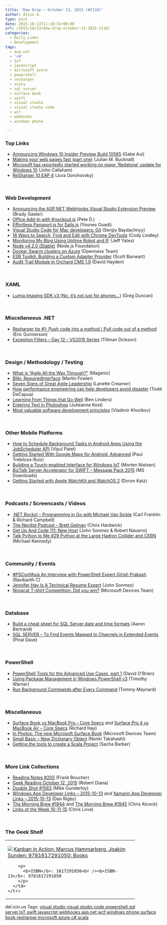 ```yaml
---
title: 'Dew Drop – October 13, 2015 (#2110)'
author: Alvin A.
type: post
date: 2015-10-13T11:18:51+00:00
url: /2015/10/13/dew-drop-october-13-2015-2110/
categories:
  - Daily Links
  - Development
tags:
  - asp.net
  - 'c#'
  - IoT
  - javascript
  - microsoft azure
  - powershell
  - resharper
  - scala
  - sql server
  - surface book
  - swift
  - visual studio
  - visual studio code
  - wcf
  - webhooks
  - windows phone

---
```

### <a name="top"></a>Top Links

  * <a href="http://blogs.windows.com/windowsexperience/2015/10/12/announcing-windows-10-insider-preview-build-10565/?WT.mc_id=DX_MVP4025064" target="_blank">Announcing Windows 10 Insider Preview Build 10565</a> (Gabe Aul)
  * <a href="http://blog.boyet.com/blog/blog/making-your-web-pages-fast-part-one/" target="_blank">Making your web pages fast (part one)</a> (Julian M. Bucknall)
  * <a href="http://feedproxy.google.com/~r/wmexperts/~3/F1zHliQH2qM/story01.htm" target="_blank">Microsoft has reportedly started working on major &#8216;Redstone&#8217; update for Windows 10</a> (John Callaham)
  * <a href="http://blog.jetbrains.com/dotnet/2015/10/12/resharper-10-eap-4/" target="_blank">ReSharper 10 EAP 4</a> (Jura Gorohovsky)

&nbsp;

### <a name="web"></a>Web Development

  * <a href="http://blogs.msdn.com/b/webdev/archive/2015/09/29/announcing-the-asp-net-webhooks-visual-studio-extension-preview.aspx?WT.mc_id=DX_MVP4025064" target="_blank">Announcing the ASP.NET WebHooks Visual Studio Extension Preview</a> (Brady Gaster)
  * <a href="http://peted.azurewebsites.net/office-add-in-with-knockout-js/" target="_blank">Office Add-In with Knockout.js</a> (Pete D.)
  * <a href="https://dzone.com/articles/passportjs-for-sailsjs?utm_medium=feed&utm_source=feedpress.me&utm_campaign=Feed%3A+dzone" target="_blank">Effortless Passport.js for Sails.js</a> (Younes Ouadi)
  * <a href="http://feedproxy.google.com/~r/CanDevs/~3/2fxON-XV6Xg/visual-studio-code-for-mac-developers-git.aspx" target="_blank">Visual Studio Code for Mac developers: Git</a> (Sergiy Baydachnyy)
  * <a href="http://developer.telerik.com/featured/16-ways-to-search-find-and-edit-with-chrome-devtools/" target="_blank">16 Ways to Search, Find and Edit with Chrome DevTools</a> (Cody Lindley)
  * <a href="http://feedproxy.google.com/~r/SomewhatAbstract/~3/Y9Y4ljWW1G4/" target="_blank">Monitoring My Blog Using Uptime Robot and IF</a> (Jeff Yates)
  * <a href="https://nodejs.org/en/blog/release/v4.2.0" target="_blank">Node v4.2.0 (Stable)</a> (Node.js Foundation)
  * <a href="http://openness.microsoft.com/blog/2015/10/12/docker-swarm-clusters-on-azure/" target="_blank">Docker Swarm clusters on Azure</a> (Openness Team)
  * <a href="http://rogue-technology.com/blog/2015/10/esb-toolkit-custom-adapter-provider" target="_blank">ESB Toolkit: Building a Custom Adapter Provider</a> (Scott Banwart)
  * <a href="http://www.davidhayden.me:80/blog/audit-trail-module-in-orchard-cms-1-9" target="_blank">Audit Trail Module in Orchard CMS 1.9</a> (David Hayden)

&nbsp;

### <a name="silverlight"></a>XAML

  * <a href="https://channel9.msdn.com/coding4fun/blog/Lumia-Imaging-SDK-v3-No-its-not-just-for-phones?WT.mc_id=DX_MVP4025064" target="_blank">Lumia Imaging SDK v3 (No, it&#8217;s not just for phones&#8230;)</a> (Greg Duncan)

&nbsp;

### <a name="dotnet"></a>Miscellaneous .NET

  * <a href="http://blogs.msdn.com/b/ericgu/archive/2015/10/12/resharper-tip-1-push-code-into-a-method-pull-code-out-of-a-method.aspx?WT.mc_id=DX_MVP4025064" target="_blank">Resharper tip #1: Push code into a method / Pull code out of a method</a> (Eric Gunnerson)
  * <a href="http://blog.falafel.com/exception-filters-day-12-vs2015-series/" target="_blank">Exception Filters – Day 12 – VS2015 Series</a> (Tillman Dickson)

&nbsp;

### <a name="design"></a>Design / Methodology / Testing

  * <a href="http://magenic.com/Blog/Post/118/What-is-&ldquo;Agile-All-the-Way-Through-&rdquo;" target="_blank">What is “Agile All the Way Through?”</a> (Magenic)
  * <a href="http://martinfowler.com/bliki/RequiredInterface.html" target="_blank">Bliki: RequiredInterface</a> (Martin Fowler)
  * <a href="http://www.stickyminds.com/article/seven-signs-great-agile-leadership" target="_blank">Seven Signs of Great Agile Leadership</a> (Lanette Creamer)
  * <a href="http://techbeacon.com/testing-fail-how-performance-engineering-can-help-dev-avoid-disaster#.Vhvm5oXJBmU.linkedin" target="_blank">How performance engineering can help developers avoid disaster</a> (Todd DeCapua)
  * <a href="http://www.benlinders.com/2015/learning-from-things-that-go-well/" target="_blank">Learning from Things that Go Well</a> (Ben Linders)
  * <a href="http://blogs.adobe.com/jkost/2015/10/entering-text-in-photoshop.html" target="_blank">Entering Text in Photoshop</a> (Julieanne Kost)
  * <a href="http://enterprisecraftsmanship.com/2015/10/12/most-valuable-software-development-principles/" target="_blank">Most valuable software development principles</a> (Vladimir Khorikov)

&nbsp;

### <a name="mobile"></a>Other Mobile Platforms

  * <a href="http://www.developer.com/ws/android/how-to-schedule-background-tasks-in-android-apps-using-the-jobscheduler-api.html" target="_blank">How to Schedule Background Tasks in Android Apps Using the JobScheduler API</a> (Vipul Patel)
  * <a href="http://code.tutsplus.com/tutorials/getting-started-with-google-maps-for-android-advanced--cms-24789" target="_blank">Getting Started With Google Maps for Android: Advanced</a> (Paul Trebilcox-Ruiz)
  * <a href="http://www.sharpgis.net/post/2015/10/13/Building-a-Touch-enabled-Interface-for-Windows-IoT" target="_blank">Building a Touch-enabled Interface for Windows IoT</a> (Morten Nielsen)
  * <a href="http://www.microsoft.com/en-us/download/details.aspx?id=48219&WT.mc_id=DX_MVP4025064" target="_blank">BizTalk Server Accelerator for SWIFT &#8211; Message Pack 2015</a> (MS Downloads)
  * <a href="http://feedproxy.google.com/~r/ProgrammableWeb/~3/hy-Z-oVQ9tk/12" target="_blank">Getting Started with Apple WatchKit and WatchOS 2</a> (Doron Katz)

&nbsp;

### <a name="podcasts"></a>Podcasts / Screencasts / Videos

  * <a href="http://www.dotnetrocks.com/default.aspx?ShowNum=1203" target="_blank">.NET Rocks! &#8211; Programming in Go with Michael Van Sickle</a> (Carl Franklin & Richard Campbell)
  * <a href="http://nerdist.libsyn.com/brett-gelman" target="_blank">The Nerdist Podcast &#8211; Brett Gelman</a> (Chris Hardwick)
  * <a href="http://getupandcode.com/2015/10/12/get-up-and-code-111-new-host/" target="_blank">Get Up And Code 111: New Host</a> (John Sonmez & Robert Navarro)
  * <a href="http://talkpython.fm/episodes/show/29" target="_blank">Talk Python to Me #29 Python at the Large Hadron Collider and CERN</a> (Michael Kennedy)

&nbsp;

### <a name="events"></a>Community / Events

  * <a href="http://www.powershellmagazine.com/2015/10/12/psconfasia-an-interview-with-powershell-expert-girish-prakash-2/" target="_blank">#PSConfAsia An Interview with PowerShell Expert Girish Prakash</a> (Ravikanth C)
  * <a href="http://simpleprogrammer.com/2015/10/12/jennifer-hay-is-a-technical-resume-expert/" target="_blank">Jennifer Hay Is A Technical Resume Expert</a> (John Sonmez)
  * <a href="http://blogs.windows.com/devices/2015/10/12/ninjacat-t-shirt-competition-did-you-win/?WT.mc_id=DX_MVP4025064" target="_blank">Ninjacat T-shirt Competition: Did you win?</a> (Microsoft Devices Team)

&nbsp;

### <a name="sql"></a>Database

  * <a href="http://feedproxy.google.com/~r/MSSQLTips-LatestSqlServerTips/~3/C7yGLtBABHM/tip.asp" target="_blank">Build a cheat sheet for SQL Server date and time formats</a> (Aaron Bertrand)
  * <a href="http://blog.sqlauthority.com/2015/10/13/sql-server-to-find-events-mapped-to-channels-in-extended-events/" target="_blank">SQL SERVER – To Find Events Mapped to Channels in Extended Events</a> (Pinal Dave)

&nbsp;

### <a name="ps"></a>PowerShell

  * <a href="http://www.powershellmagazine.com/2015/10/12/powershell-tools-for-the-advanced-use-cases-part-1/" target="_blank">PowerShell Tools for the Advanced Use Cases, part 1</a> (David O&#8217;Brien)
  * <a href="http://powershell.org/wp/2015/10/12/using-package-management-in-windows-powershell-v3/" target="_blank">Using Package Management in Windows PowerShell v3</a> (Timothy Warner)
  * <a href="http://powershell.org/wp/2015/10/12/run-background-commands-after-every-command/" target="_blank">Run Background Commands after Every Command</a> (Tommy Maynard)

&nbsp;

### <a name="misc"></a>Miscellaneous

  * <a href="http://winsupersite.com/hardware/surface-book-vs-macbook-pro-core-specs" target="_blank">Surface Book vs MacBook Pro &#8211; Core Specs</a> _and_ <a href="http://winsupersite.com/hardware/surface-pro-4-vs-macbook-air-core-specs" target="_blank">Surface Pro 4 vs MacBook Air &#8211; Core Specs</a> (Richard Hay)
  * <a href="http://blogs.windows.com/devices/2015/10/12/in-photos-the-new-microsoft-surface-book/?WT.mc_id=DX_MVP4025064" target="_blank">In Photos: The new Microsoft Surface Book</a> (Microsoft Devices Team)
  * <a href="http://blogs.msdn.com/b/smallbasic/archive/2015/10/12/small-basic-new-dictionary-object.aspx?WT.mc_id=DX_MVP4025064" target="_blank">Small Basic &#8211; New Dictionary Object</a> (Nonki Takahashi)
  * <a href="https://sachabarbs.wordpress.com/2015/10/13/getting-the-tools-to-create-a-scala-project/" target="_blank">Getting the tools to create a Scala Project</a> (Sacha Barber)

&nbsp;

### <a name="links"></a>More Link Collections

  * <a href="http://www.frankysnotes.com/2015/10/reading-notes-205.html" target="_blank">Reading Notes #205</a> (Frank Boucher)
  * <a href="http://feeds.regulargeek.com/~r/RegularGeek/~3/4fpbhrHEhuc/" target="_blank">Geek Reading October 12, 2015</a> (Robert Diana)
  * <a href="http://afreshcup.com/home/2015/10/12/double-shot-1563.html" target="_blank">Double Shot #1563</a> (Mike Gunderloy)
  * <a href="http://windowsappdev.com/2015/10/windows-app-developer-links-2015-10-13/" target="_blank">Windows App Developer Links &#8211; 2015-10-13</a> _and_ <a href="http://allaboutxamarin.com/2015/10/xamarin-app-developer-links-2015-10-13/" target="_blank">Xamarin App Developer Links &#8211; 2015-10-13</a> (Dan Rigby)
  * <a href="http://feedproxy.google.com/~r/ReflectivePerspective/~3/rb84NLB2tcM/" target="_blank">The Morning Brew #1944</a> _and_ <a href="http://feedproxy.google.com/~r/ReflectivePerspective/~3/rW2DjD2qx9w/" target="_blank">The Morning Brew #1945</a> (Chris Alcock)
  * <a href="http://www.love2dev.com/#!article/Links-of-the-Week-10-11-15" target="_blank">Links of the Week 10-11-15</a> (Chris Love)

&nbsp;

### <a name="shelf"></a>The Geek Shelf

<div id="scid:7dc1bd33-94bd-46fd-a20b-0131235bcd47:92bf950a-322c-461e-ab1e-9009904b9dfe" class="wlWriterEditableSmartContent" style="float: none; padding-bottom: 0px; padding-top: 0px; padding-left: 0px; margin: 0px; display: inline; padding-right: 0px">
  <table cellspacing="0" cellpadding="2" width="400" border="0" unselectable="on">
    <tr>
      <td valign="top" width="400">
        <p>
          <a title="Kanban in Action: Marcus Hammarberg, Joakim Sunden: 9781617291050: Books" href="http://www.amazon.com/exec/obidos/ASIN/1617291056/amavin-20"><img data-recalc-dims="1" decoding="async" src="https://i0.wp.com/images.amazon.com/images/P/1617291056.01.MZZZZZZZ.jpg?w=660" border="0" align="left" style="float:left" />Kanban in Action: Marcus Hammarberg, Joakim Sunden: 9781617291050: Books</a>
        </p>
        
        <p>
          <b>ISBN</b>: 1617291056<br /><b>ISBN-13</b>: 9781617291050
        </p>
      </td>
    </tr>
  </table>
</div>

<div id="scid:0767317B-992E-4b12-91E0-4F059A8CECA8:496ac699-a165-48fe-a9d0-aa0e0243153b" class="wlWriterEditableSmartContent" style="float: none; padding-bottom: 0px; padding-top: 0px; padding-left: 0px; margin: 0px; display: inline; padding-right: 0px">
  del.icio.us Tags: <a href="http://del.icio.us/popular/visual+studio" rel="tag">visual studio</a>,<a href="http://del.icio.us/popular/visual+studio+code" rel="tag">visual studio code</a>,<a href="http://del.icio.us/popular/powershell" rel="tag">powershell</a>,<a href="http://del.icio.us/popular/sql+server" rel="tag">sql server</a>,<a href="http://del.icio.us/popular/IoT" rel="tag">IoT</a>,<a href="http://del.icio.us/popular/swift" rel="tag">swift</a>,<a href="http://del.icio.us/popular/javascript" rel="tag">javascript</a>,<a href="http://del.icio.us/popular/webhooks" rel="tag">webhooks</a>,<a href="http://del.icio.us/popular/asp.net" rel="tag">asp.net</a>,<a href="http://del.icio.us/popular/wcf" rel="tag">wcf</a>,<a href="http://del.icio.us/popular/windows+phone" rel="tag">windows phone</a>,<a href="http://del.icio.us/popular/surface+book" rel="tag">surface book</a>,<a href="http://del.icio.us/popular/resharper" rel="tag">resharper</a>,<a href="http://del.icio.us/popular/microsoft+azure" rel="tag">microsoft azure</a>,<a href="http://del.icio.us/popular/c%23" rel="tag">c#</a>,<a href="http://del.icio.us/popular/scala" rel="tag">scala</a>
</div>